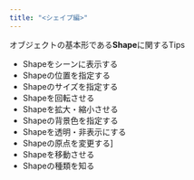 ```yaml
---
title: "<シェイプ編>"
---
```


オブジェクトの基本形である**Shape**に関するTips

* Shapeをシーンに表示する
* Shapeの位置を指定する
* Shapeのサイズを指定する
* Shapeを回転させる
* Shapeを拡大・縮小させる
* Shapeの背景色を指定する
* Shapeを透明・非表示にする
* Shapeの原点を変更する]
* Shapeを移動させる
* Shapeの種類を知る